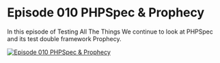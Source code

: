 # Episode 010 PHPSpec & Prophecy

In this episode of Testing All The Things We continue to look at PHPSpec and its test double framework Prophecy.

[![Episode 010 PHPSpec & Prophecy](https://img.youtube.com/vi/Tn1mFzpNYjw/0.jpg)](https://www.youtube.com/watch?v=Tn1mFzpNYjw)